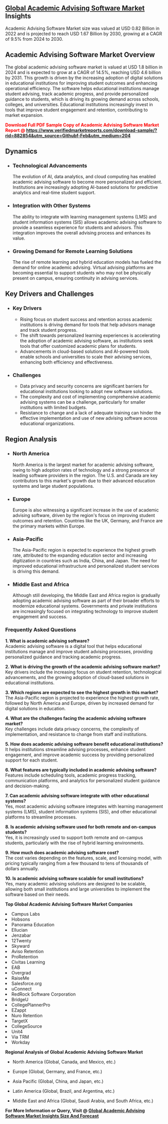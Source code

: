 <h2><a href="https://www.verifiedmarketreports.com/download-sample/?rid=882854&amp;utm_source=Githubf&amp;utm_medium=204" target="_blank">Global Academic Advising Software Market</a> Insights</h2><p>Academic Advising Software Market size was valued at USD 0.82 Billion in 2022 and is projected to reach USD 1.67 Billion by 2030, growing at a CAGR of 9.5% from 2024 to 2030.</p><p> <h2>Academic Advising Software Market Overview</h2> <p>The global academic advising software market is valued at USD 1.8 billion in 2024 and is expected to grow at a CAGR of 14.5%, reaching USD 4.6 billion by 2031. This growth is driven by the increasing adoption of digital solutions in educational institutions for improving student outcomes and enhancing operational efficiency. The software helps educational institutions manage student advising, track academic progress, and provide personalized guidance to students, which is driving its growing demand across schools, colleges, and universities. Educational institutions increasingly invest in tools that improve student engagement and retention, contributing to market expansion.</p> <p><strong><p><span class=""><span style="color: #ff0000;"><strong>Download Full PDF Sample Copy of Academic Advising Software Market Report</strong> @ </span><a href="https://www.verifiedmarketreports.com/download-sample/?rid=882854&amp;utm_source=Githubf-Feb&amp;utm_medium=204" target="_blank">https://www.verifiedmarketreports.com/download-sample/?rid=882854&amp;utm_source=Githubf-Feb&amp;utm_medium=204</a></span></p></strong></p> <h2>Dynamics</h2> <ul> <li><h3>Technological Advancements</h3> The evolution of AI, data analytics, and cloud computing has enabled academic advising software to become more personalized and efficient. Institutions are increasingly adopting AI-based solutions for predictive analytics and real-time student support.</li> <li><h3>Integration with Other Systems</h3> The ability to integrate with learning management systems (LMS) and student information systems (SIS) allows academic advising software to provide a seamless experience for students and advisors. This integration improves the overall advising process and enhances its value.</li> <li><h3>Growing Demand for Remote Learning Solutions</h3> The rise of remote learning and hybrid education models has fueled the demand for online academic advising. Virtual advising platforms are becoming essential to support students who may not be physically present on campus, ensuring continuity in advising services.</li> </ul> <h2>Key Drivers and Challenges</h2> <ul> <li><h3>Key Drivers</h3> <ul> <li>Rising focus on student success and retention across academic institutions is driving demand for tools that help advisors manage and track student progress.</li> <li>The shift towards personalized learning experiences is accelerating the adoption of academic advising software, as institutions seek tools that offer customized academic plans for students.</li> <li>Advancements in cloud-based solutions and AI-powered tools enable schools and universities to scale their advising services, enhancing both efficiency and effectiveness.</li> </ul> </li> <li><h3>Challenges</h3> <ul> <li>Data privacy and security concerns are significant barriers for educational institutions looking to adopt new software solutions.</li> <li>The complexity and cost of implementing comprehensive academic advising systems can be a challenge, particularly for smaller institutions with limited budgets.</li> <li>Resistance to change and a lack of adequate training can hinder the effective implementation and use of new advising software across educational organizations.</li> </ul> </li> </ul> <h2>Region Analysis</h2> <ul> <li><h3>North America</h3> North America is the largest market for academic advising software, owing to high adoption rates of technology and a strong presence of leading software providers in the region. The U.S. and Canada are key contributors to this market's growth due to their advanced education systems and large student populations.</li> <li><h3>Europe</h3> Europe is also witnessing a significant increase in the use of academic advising software, driven by the region's focus on improving student outcomes and retention. Countries like the UK, Germany, and France are the primary markets within Europe.</li> <li><h3>Asia-Pacific</h3> The Asia-Pacific region is expected to experience the highest growth rate, attributed to the expanding education sector and increasing digitization in countries such as India, China, and Japan. The need for improved educational infrastructure and personalized student services is driving this demand.</li> <li><h3>Middle East and Africa</h3> Although still developing, the Middle East and Africa region is gradually adopting academic advising software as part of their broader efforts to modernize educational systems. Governments and private institutions are increasingly focused on integrating technology to improve student engagement and success.</li> </ul> <h3>Frequently Asked Questions</h3> <p><strong>1. What is academic advising software?</strong><br> Academic advising software is a digital tool that helps educational institutions manage and improve student advising processes, providing personalized guidance and tracking academic progress.</p> <p><strong>2. What is driving the growth of the academic advising software market?</strong><br> Key drivers include the increasing focus on student retention, technological advancements, and the growing adoption of cloud-based solutions in educational institutions.</p> <p><strong>3. Which regions are expected to see the highest growth in this market?</strong><br> The Asia-Pacific region is projected to experience the highest growth rate, followed by North America and Europe, driven by increased demand for digital solutions in education.</p> <p><strong>4. What are the challenges facing the academic advising software market?</strong><br> Key challenges include data privacy concerns, the complexity of implementation, and resistance to change from staff and institutions.</p> <p><strong>5. How does academic advising software benefit educational institutions?</strong><br> It helps institutions streamline advising processes, enhance student engagement, and improve academic success by providing personalized support for each student.</p> <p><strong>6. What features are typically included in academic advising software?</strong><br> Features include scheduling tools, academic progress tracking, communication platforms, and analytics for personalized student guidance and decision-making.</p> <p><strong>7. Can academic advising software integrate with other educational systems?</strong><br> Yes, most academic advising software integrates with learning management systems (LMS), student information systems (SIS), and other educational platforms to streamline processes.</p> <p><strong>8. Is academic advising software used for both remote and on-campus students?</strong><br> Yes, it is increasingly used to support both remote and on-campus students, particularly with the rise of hybrid learning environments.</p> <p><strong>9. How much does academic advising software cost?</strong><br> The cost varies depending on the features, scale, and licensing model, with pricing typically ranging from a few thousand to tens of thousands of dollars annually.</p> <p><strong>10. Is academic advising software scalable for small institutions?</strong><br> Yes, many academic advising solutions are designed to be scalable, allowing both small institutions and large universities to implement the software based on their needs.</p> </p><p><strong>Top Global Academic Advising Software Market Companies</strong></p><div data-test-id=""><p><li>Campus Labs</li><li> Hobsons</li><li> Panorama Education</li><li> Ellucian</li><li> Jenzabar</li><li> 12Twenty</li><li> Skyward</li><li> Aviso Retention</li><li> ProRetention</li><li> Civitas Learning</li><li> EAB</li><li> Overgrad</li><li> RaiseMe</li><li> Salesforce.org</li><li> uConnect</li><li> RedRock Software Corporation</li><li> BridgeU</li><li> CollegePlannerPro</li><li> EZappt</li><li> Nuro Retention</li><li> TargetX</li><li> CollegeSource</li><li> Unit4</li><li> Via TRM</li><li> Workday</li></p><div><strong>Regional Analysis of&nbsp;Global Academic Advising Software Market</strong></div><ul><li dir="ltr"><p dir="ltr">North America&nbsp;(Global, Canada, and Mexico, etc.)</p></li><li dir="ltr"><p dir="ltr">Europe (Global, Germany, and France, etc.)</p></li><li dir="ltr"><p dir="ltr">Asia Pacific&nbsp;(Global, China, and Japan, etc.)</p></li><li dir="ltr"><p dir="ltr">Latin America&nbsp;(Global, Brazil, and Argentina, etc.)</p></li><li dir="ltr">Middle East and Africa&nbsp;(Global, Saudi Arabia, and South Africa, etc.)</li></ul><p><strong>For More Information or Query, Visit @&nbsp;</strong><strong><a href="https://www.verifiedmarketreports.com/product/academic-advising-software-market/?utm_source=Githubf&amp;utm_medium=204" target="_blank">Global Academic Advising Software Market Insights Size And Forecast</a></strong></p></div>
